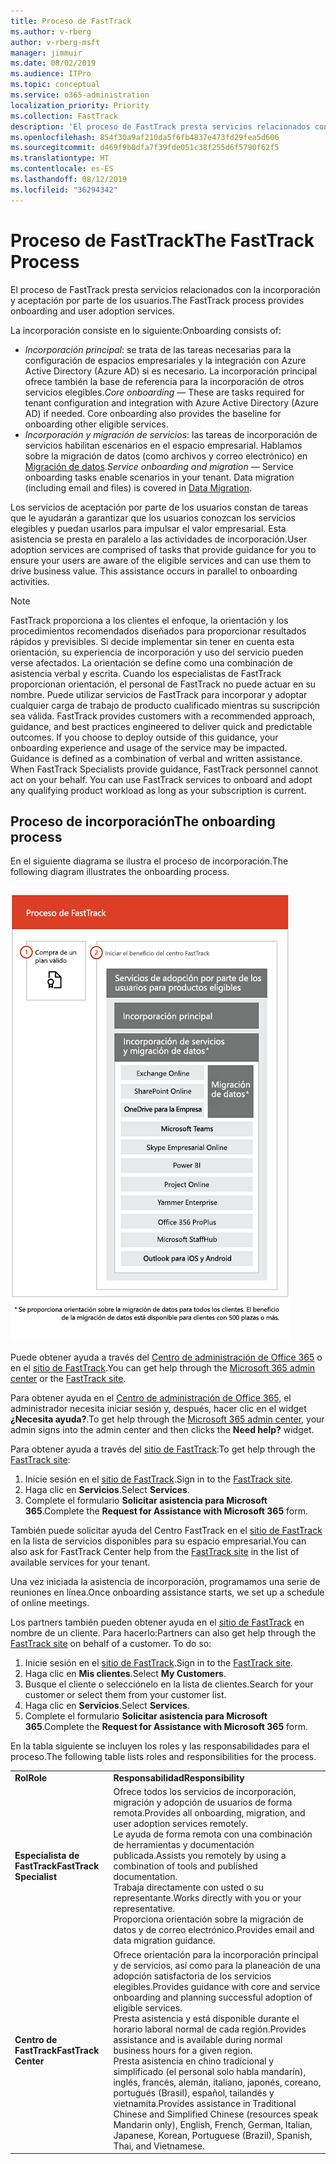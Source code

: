 ```yaml
---
title: Proceso de FastTrack
ms.author: v-rberg
author: v-rberg-msft
manager: jimmuir
ms.date: 08/02/2019
ms.audience: ITPro
ms.topic: conceptual
ms.service: o365-administration
localization_priority: Priority
ms.collection: FastTrack
description: 'El proceso de FastTrack presta servicios relacionados con la incorporación y aceptación por parte de los usuarios. '
ms.openlocfilehash: 854f30a9af210da5f6fb4837e473fd29fea5d606
ms.sourcegitcommit: d469f9b0dfa7f39fde051c38f255d6f5790f62f5
ms.translationtype: HT
ms.contentlocale: es-ES
ms.lasthandoff: 08/12/2019
ms.locfileid: "36294342"
---
```

# <a name="the-fasttrack-process"></a><span data-ttu-id="0ec86-103">Proceso de FastTrack</span><span class="sxs-lookup"><span data-stu-id="0ec86-103">The FastTrack Process</span></span>

<span data-ttu-id="0ec86-104">El proceso de FastTrack presta servicios relacionados con la incorporación y aceptación por parte de los usuarios.</span><span class="sxs-lookup"><span data-stu-id="0ec86-104">The FastTrack process provides onboarding and user adoption services.</span></span> 
  
<span data-ttu-id="0ec86-105">La incorporación consiste en lo siguiente:</span><span class="sxs-lookup"><span data-stu-id="0ec86-105">Onboarding consists of:</span></span>
  
- <span data-ttu-id="0ec86-p101">*Incorporación principal*: se trata de las tareas necesarias para la configuración de espacios empresariales y la integración con Azure Active Directory (Azure AD) si es necesario. La incorporación principal ofrece también la base de referencia para la incorporación de otros servicios elegibles.</span><span class="sxs-lookup"><span data-stu-id="0ec86-p101">*Core onboarding* — These are tasks required for tenant configuration and integration with Azure Active Directory (Azure AD) if needed. Core onboarding also provides the baseline for onboarding other eligible services.</span></span> 
- <span data-ttu-id="0ec86-p102">*Incorporación y migración de servicios*: las tareas de incorporación de servicios habilitan escenarios en el espacio empresarial. Hablamos sobre la migración de datos (como archivos y correo electrónico) en [Migración de datos](O365-data-migration.md).</span><span class="sxs-lookup"><span data-stu-id="0ec86-p102">*Service onboarding and migration* — Service onboarding tasks enable scenarios in your tenant. Data migration (including email and files) is covered in [Data Migration](O365-data-migration.md).</span></span> 
    
<span data-ttu-id="0ec86-p103">Los servicios de aceptación por parte de los usuarios constan de tareas que le ayudarán a garantizar que los usuarios conozcan los servicios elegibles y puedan usarlos para impulsar el valor empresarial. Esta asistencia se presta en paralelo a las actividades de incorporación.</span><span class="sxs-lookup"><span data-stu-id="0ec86-p103">User adoption services are comprised of tasks that provide guidance for you to ensure your users are aware of the eligible services and can use them to drive business value. This assistance occurs in parallel to onboarding activities.</span></span>
  
> [!NOTE]
> <span data-ttu-id="0ec86-p104">FastTrack proporciona a los clientes el enfoque, la orientación y los procedimientos recomendados diseñados para proporcionar resultados rápidos y previsibles. Si decide implementar sin tener en cuenta esta orientación, su experiencia de incorporación y uso del servicio pueden verse afectados. La orientación se define como una combinación de asistencia verbal y escrita. Cuando los especialistas de FastTrack proporcionan orientación, el personal de FastTrack no puede actuar en su nombre. Puede utilizar servicios de FastTrack para incorporar y adoptar cualquier carga de trabajo de producto cualificado mientras su suscripción sea válida. </span><span class="sxs-lookup"><span data-stu-id="0ec86-p104">FastTrack provides customers with a recommended approach, guidance, and best practices engineered to deliver quick and predictable outcomes. If you choose to deploy outside of this guidance, your onboarding experience and usage of the service may be impacted. Guidance is defined as a combination of verbal and written assistance. When FastTrack Specialists provide guidance, FastTrack personnel cannot act on your behalf. You can use FastTrack services to onboard and adopt any qualifying product workload as long as your subscription is current.</span></span> 
  
## <a name="the-onboarding-process"></a><span data-ttu-id="0ec86-117">Proceso de incorporación</span><span class="sxs-lookup"><span data-stu-id="0ec86-117">The onboarding process</span></span>

<span data-ttu-id="0ec86-118">En el siguiente diagrama se ilustra el proceso de incorporación.</span><span class="sxs-lookup"><span data-stu-id="0ec86-118">The following diagram illustrates the onboarding process.</span></span>
  
![Escala de tiempo para el uso de la ventaja de incorporación](media/O365-Onboarding-Timeline.png)
  
<span data-ttu-id="0ec86-120">Puede obtener ayuda a través del [Centro de administración de Office 365](https://go.microsoft.com/fwlink/?linkid=2032704) o en el [sitio de FastTrack](https://go.microsoft.com/fwlink/?linkid=780698).</span><span class="sxs-lookup"><span data-stu-id="0ec86-120">You can get help through the [Microsoft 365 admin center](https://go.microsoft.com/fwlink/?linkid=2032704) or the [FastTrack site](https://go.microsoft.com/fwlink/?linkid=780698).</span></span> 

<span data-ttu-id="0ec86-121">Para obtener ayuda en el [Centro de administración de Office 365](https://go.microsoft.com/fwlink/?linkid=2032704), el administrador necesita iniciar sesión y, después, hacer clic en el widget **¿Necesita ayuda?**.</span><span class="sxs-lookup"><span data-stu-id="0ec86-121">To get help through the [Microsoft 365 admin center](https://go.microsoft.com/fwlink/?linkid=2032704), your admin signs into the admin center and then clicks the **Need help?** widget.</span></span> 

<span data-ttu-id="0ec86-122">Para obtener ayuda a través del [sitio de FastTrack](https://go.microsoft.com/fwlink/?linkid=780698):</span><span class="sxs-lookup"><span data-stu-id="0ec86-122">To get help through the [FastTrack site](https://go.microsoft.com/fwlink/?linkid=780698):</span></span> 
1.  <span data-ttu-id="0ec86-123">Inicie sesión en el [sitio de FastTrack](https://go.microsoft.com/fwlink/?linkid=780698).</span><span class="sxs-lookup"><span data-stu-id="0ec86-123">Sign in to the [FastTrack site](https://go.microsoft.com/fwlink/?linkid=780698).</span></span> 
2.  <span data-ttu-id="0ec86-124">Haga clic en **Servicios**.</span><span class="sxs-lookup"><span data-stu-id="0ec86-124">Select **Services**.</span></span>
3.  <span data-ttu-id="0ec86-125">Complete el formulario **Solicitar asistencia para Microsoft 365**.</span><span class="sxs-lookup"><span data-stu-id="0ec86-125">Complete the **Request for Assistance with Microsoft 365** form.</span></span> 
  
 <span data-ttu-id="0ec86-126">También puede solicitar ayuda del Centro FastTrack en el [sitio de FastTrack](https://go.microsoft.com/fwlink/?linkid=780698) en la lista de servicios disponibles para su espacio empresarial.</span><span class="sxs-lookup"><span data-stu-id="0ec86-126">You can also ask for FastTrack Center help from the [FastTrack site](https://go.microsoft.com/fwlink/?linkid=780698) in the list of available services for your tenant.</span></span> 
    
 <span data-ttu-id="0ec86-127">Una vez iniciada la asistencia de incorporación, programamos una serie de reuniones en línea.</span><span class="sxs-lookup"><span data-stu-id="0ec86-127">Once onboarding assistance starts, we set up a schedule of online meetings.</span></span>
    
<span data-ttu-id="0ec86-p105">Los partners también pueden obtener ayuda en el [sitio de FastTrack](https://go.microsoft.com/fwlink/?linkid=780698) en nombre de un cliente. Para hacerlo:</span><span class="sxs-lookup"><span data-stu-id="0ec86-p105">Partners can also get help through the [FastTrack site](https://go.microsoft.com/fwlink/?linkid=780698) on behalf of a customer. To do so:</span></span>
1.  <span data-ttu-id="0ec86-130">Inicie sesión en el [sitio de FastTrack](https://go.microsoft.com/fwlink/?linkid=780698).</span><span class="sxs-lookup"><span data-stu-id="0ec86-130">Sign in to the [FastTrack site](https://go.microsoft.com/fwlink/?linkid=780698).</span></span> 
2.  <span data-ttu-id="0ec86-131">Haga clic en **Mis clientes**.</span><span class="sxs-lookup"><span data-stu-id="0ec86-131">Select **My Customers**.</span></span>
3.  <span data-ttu-id="0ec86-132">Busque el cliente o selecciónelo en la lista de clientes.</span><span class="sxs-lookup"><span data-stu-id="0ec86-132">Search for your customer or select them from your customer list.</span></span>
4.  <span data-ttu-id="0ec86-133">Haga clic en **Servicios**.</span><span class="sxs-lookup"><span data-stu-id="0ec86-133">Select **Services**.</span></span>
5.  <span data-ttu-id="0ec86-134">Complete el formulario **Solicitar asistencia para Microsoft 365**.</span><span class="sxs-lookup"><span data-stu-id="0ec86-134">Complete the **Request for Assistance with Microsoft 365** form.</span></span> 

<span data-ttu-id="0ec86-135">En la tabla siguiente se incluyen los roles y las responsabilidades para el proceso.</span><span class="sxs-lookup"><span data-stu-id="0ec86-135">The following table lists roles and responsibilities for the process.</span></span>
    
|||
|:-----|:-----|
|<span data-ttu-id="0ec86-136">**Rol**</span><span class="sxs-lookup"><span data-stu-id="0ec86-136">**Role**</span></span> <br/> |<span data-ttu-id="0ec86-137">**Responsabilidad**</span><span class="sxs-lookup"><span data-stu-id="0ec86-137">**Responsibility**</span></span> <br/> |
|<span data-ttu-id="0ec86-138">**Especialista de FastTrack**</span><span class="sxs-lookup"><span data-stu-id="0ec86-138">**FastTrack Specialist**</span></span> <br/> |<span data-ttu-id="0ec86-139">Ofrece todos los servicios de incorporación, migración y adopción de usuarios de forma remota.</span><span class="sxs-lookup"><span data-stu-id="0ec86-139">Provides all onboarding, migration, and user adoption services remotely.</span></span>  <br/> <span data-ttu-id="0ec86-140">Le ayuda de forma remota con una combinación de herramientas y documentación publicada.</span><span class="sxs-lookup"><span data-stu-id="0ec86-140">Assists you remotely by using a combination of tools and published documentation.</span></span> <br/> <span data-ttu-id="0ec86-141">Trabaja directamente con usted o su representante.</span><span class="sxs-lookup"><span data-stu-id="0ec86-141">Works directly with you or your representative.</span></span> <br/> <span data-ttu-id="0ec86-142">Proporciona orientación sobre la migración de datos y de correo electrónico.</span><span class="sxs-lookup"><span data-stu-id="0ec86-142">Provides email and data migration guidance.</span></span>|
|<span data-ttu-id="0ec86-143">**Centro de FastTrack**</span><span class="sxs-lookup"><span data-stu-id="0ec86-143">**FastTrack Center**</span></span>  <br/> |<span data-ttu-id="0ec86-144">Ofrece orientación para la incorporación principal y de servicios, así como para la planeación de una adopción satisfactoria de los servicios elegibles.</span><span class="sxs-lookup"><span data-stu-id="0ec86-144">Provides guidance with core and service onboarding and planning successful adoption of eligible services.</span></span>  <br/> <span data-ttu-id="0ec86-145">Presta asistencia y está disponible durante el horario laboral normal de cada región.</span><span class="sxs-lookup"><span data-stu-id="0ec86-145">Provides assistance and is available during normal business hours for a given region.</span></span> <br/> <span data-ttu-id="0ec86-146">Presta asistencia en chino tradicional y simplificado (el personal solo habla mandarín), inglés, francés, alemán, italiano, japonés, coreano, portugués (Brasil), español, tailandés y vietnamita.</span><span class="sxs-lookup"><span data-stu-id="0ec86-146">Provides assistance in Traditional Chinese and Simplified Chinese (resources speak Mandarin only), English, French, German, Italian, Japanese, Korean, Portuguese (Brazil), Spanish, Thai, and Vietnamese.</span></span>|


  

